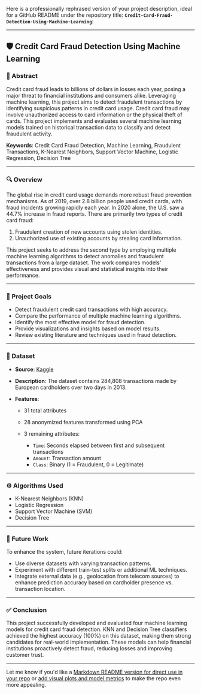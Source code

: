 Here is a professionally rephrased version of your project description, ideal for a GitHub README under the repository title:
**`Credit-Card-Fraud-Detection-Using-Machine-Learning`**:

---

## 🛡️ Credit Card Fraud Detection Using Machine Learning

### 📌 Abstract

Credit card fraud leads to billions of dollars in losses each year, posing a major threat to financial institutions and consumers alike. Leveraging machine learning, this project aims to detect fraudulent transactions by identifying suspicious patterns in credit card usage. Credit card fraud may involve unauthorized access to card information or the physical theft of cards. This project implements and evaluates several machine learning models trained on historical transaction data to classify and detect fraudulent activity.

**Keywords**: Credit Card Fraud Detection, Machine Learning, Fraudulent Transactions, K-Nearest Neighbors, Support Vector Machine, Logistic Regression, Decision Tree

---

### 🔍 Overview

The global rise in credit card usage demands more robust fraud prevention mechanisms. As of 2019, over 2.8 billion people used credit cards, with fraud incidents growing rapidly each year. In 2020 alone, the U.S. saw a 44.7% increase in fraud reports. There are primarily two types of credit card fraud:

1. Fraudulent creation of new accounts using stolen identities.
2. Unauthorized use of existing accounts by stealing card information.

This project seeks to address the second type by employing multiple machine learning algorithms to detect anomalies and fraudulent transactions from a large dataset. The work compares models' effectiveness and provides visual and statistical insights into their performance.

---

### 🎯 Project Goals

* Detect fraudulent credit card transactions with high accuracy.
* Compare the performance of multiple machine learning algorithms.
* Identify the most effective model for fraud detection.
* Provide visualizations and insights based on model results.
* Review existing literature and techniques used in fraud detection.

---

### 📂 Dataset

* **Source**: [Kaggle](https://www.kaggle.com/datasets/mlg-ulb/creditcardfraud)
* **Description**: The dataset contains 284,808 transactions made by European cardholders over two days in 2013.
* **Features**:

  * 31 total attributes
  * 28 anonymized features transformed using PCA
  * 3 remaining attributes:

    * `Time`: Seconds elapsed between first and subsequent transactions
    * `Amount`: Transaction amount
    * `Class`: Binary (1 = Fraudulent, 0 = Legitimate)

---

### ⚙️ Algorithms Used

* K-Nearest Neighbors (KNN)
* Logistic Regression
* Support Vector Machine (SVM)
* Decision Tree

---

### 🔮 Future Work

To enhance the system, future iterations could:

* Use diverse datasets with varying transaction patterns.
* Experiment with different train-test splits or additional ML techniques.
* Integrate external data (e.g., geolocation from telecom sources) to enhance prediction accuracy based on cardholder presence vs. transaction location.

---

### ✅ Conclusion

This project successfully developed and evaluated four machine learning models for credit card fraud detection. KNN and Decision Tree classifiers achieved the highest accuracy (100%) on this dataset, making them strong candidates for real-world implementation. These models can help financial institutions proactively detect fraud, reducing losses and improving customer trust.

---

Let me know if you'd like a [Markdown README version for direct use in your repo](f) or [add visual plots and model metrics](f) to make the repo even more appealing.
